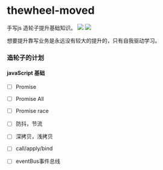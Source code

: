# thewheel-moved
手写js 造轮子提升基础知识。
<img src="https://img.shields.io/badge/javascript%20-%23323330.svg?&style=for-the-badge&logo=javascript&logoColor=%23F7DF1E"/>
<img src="https://img.shields.io/badge/typescript%20-%23007ACC.svg?&style=for-the-badge&logo=typescript&logoColor=white"/>

想要提升靠写业务是永远没有较大的提升的，只有自我驱动学习。


### 造轮子的计划

#### javaScript 基础
  - [ ]  Promise
  - [ ]  Promise All
  - [ ]  Promise race
  - [ ]  防抖，节流
  - [ ]  深拷贝，浅拷贝
  - [ ]  call/apply/bind
  - [ ]  eventBus事件总线



